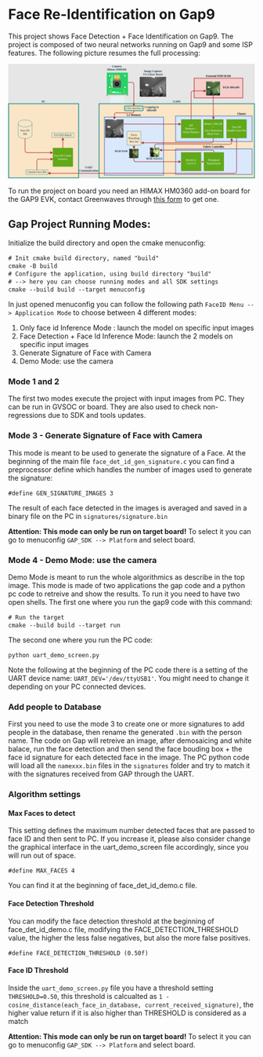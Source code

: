# Face Re-Identification on Gap9

This project shows Face Detection + Face Identification on Gap9. The project is composed of two neural networks running on Gap9 and some ISP features. The following picture resumes the full processing:

<p align="center">
  <img src="readme_images/Face_REID_Algo.png" alt="Face Reid Processing on Gap9" />
</p>

To run the project on board you need an HIMAX HM0360 add-on board for the GAP9 EVK, contact Greenwaves through [this form](https://greenwaves-technologies.com/contacts/) to get one. 

## Gap Project Running Modes:

Initialize the build directory and open the cmake menuconfig:

```
# Init cmake build directory, named "build"
cmake -B build
# Configure the application, using build directory "build"
# --> here you can choose running modes and all SDK settings
cmake --build build --target menuconfig
```

In just opened menuconfig you can follow the following path `FaceID Menu --> Application Mode` to choose between 4 different modes:

1. Only face id Inference Mode : launch the model on specific input images
2. Face Detection + Face Id Inference Mode: launch the 2 models on specific input images
3. Generate Signature of Face with Camera
4. Demo Mode: use the camera

### Mode 1 and 2

The first two modes execute the project with input images from PC. They can be run in GVSOC or board. They are also used to check non-regressions due to SDK and tools updates.

### Mode 3 - Generate Signature of Face with Camera

This mode is meant to be used to generate the signature of a Face. At the beginning of the main file `face_det_id_gen_signature.c` you can find a preprocessor define which handles the number of images used to generate the signature:

```
#define GEN_SIGNATURE_IMAGES 3
```

The result of each face detected in the images is averaged and saved in a binary file on the PC in `signatures/signature.bin`

**Attention: This mode can only be run on target board!**
To select it you can go to menuconfig `GAP_SDK --> Platform` and select board.

### Mode 4 - Demo Mode: use the camera

Demo Mode is meant to run the whole algorithmics as describe in the top image. This mode is made of two applications the gap code and a python pc code to retreive and show the results. To run it you need to have two open shells. The first one where you run the gap9 code with this command:

```
# Run the target
cmake --build build --target run
```

The second one where you run the PC code:
```
python uart_demo_screen.py
```

Note the following at the beginning of the PC code there is a setting of the UART device name: `UART_DEV='/dev/ttyUSB1'`. You might need to change it depending on your PC connected devices. 

### Add people to Database

First you need to use the mode 3 to create one or more signatures to add people in the database, then rename the generated `.bin` with the person name. The code on Gap will retreive an image, after demosaicing and white balace, run the face detection and then send the face bouding box + the face id signature for each detected face in the image. The PC python code will load all the `namexxx.bin` files in the `signatures` folder and try to match it with the signatures received from GAP through the UART. 

### Algorithm settings

#### Max Faces to detect

This setting defines the maximum number detected faces that are passed to face ID and then sent to PC. If you increase it, please also consider change the graphical interface in the uart_demo_screen file accordingly, since you will run out of space. 

```
#define MAX_FACES 4
```

You can find it at the beginning of face_det_id_demo.c file. 

#### Face Detection Threshold

You can modify the face detection threshold at the beginning of face_det_id_demo.c file, modifying the FACE_DETECTION_THRESHOLD value, the higher the less false negatives, but also the more false positives.

```
#define FACE_DETECTION_THRESHOLD (0.50f)
```

#### Face ID Threshold

Inside the `uart_demo_screen.py` file you have a threshold setting `THRESHOLD=0.50`, this threshold is calcualted as `1 - cosine_distance(each_face_in_database, current_received_signature)`, the higher value return if it is also higher than THRESHOLD is considered as a match

**Attention: This mode can only be run on target board!**
To select it you can go to menuconfig `GAP_SDK --> Platform` and select board.


